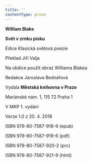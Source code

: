 ```yaml
---
title: ''
contentType: prose
---
```


<section>

**William Blake**

**Svět v zrnku písku**

Edice Klasická světová poezie

Překlad Jiří Valja

Na obálce použit obraz Williama Blakea

Redakce Jaroslava Bednářová

Vydala **Městská knihovna v Praze**

Mariánské nám. 1, 115 72 Praha 1

V MKP 1. vydání

Verze 1.0 z 20. 4. 2018

ISBN 978-80-7587-918-9 (epub)

ISBN 978-80-7587-919-6 (pdf)

ISBN 978-80-7587-920-2 (prc)

ISBN 978-80-7587-921-9 (html)

</section>
